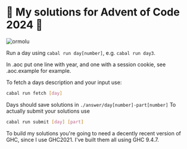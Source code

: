 # 🎄 My solutions for Advent of Code 2024 🎄

![ormolu](https://github.com/lovelyckaro/AOC2023/actions/workflows/format-checker.yml/badge.svg)

Run a day using `cabal run day[number]`, e.g. `cabal run day3`.

In .aoc put one line with year, and one with a session cookie, see .aoc.example for example.

To fetch a days description and your input use:

```bash
cabal run fetch [day]
```

Days should save solutions in `./answer/day[number]-part[number]`
To actually submit your solutions use

```bash
cabal run submit [day] [part]
```

To build my solutions you're going to need a decently recent version of GHC,
since I use GHC2021. I've built them all using GHC 9.4.7.
